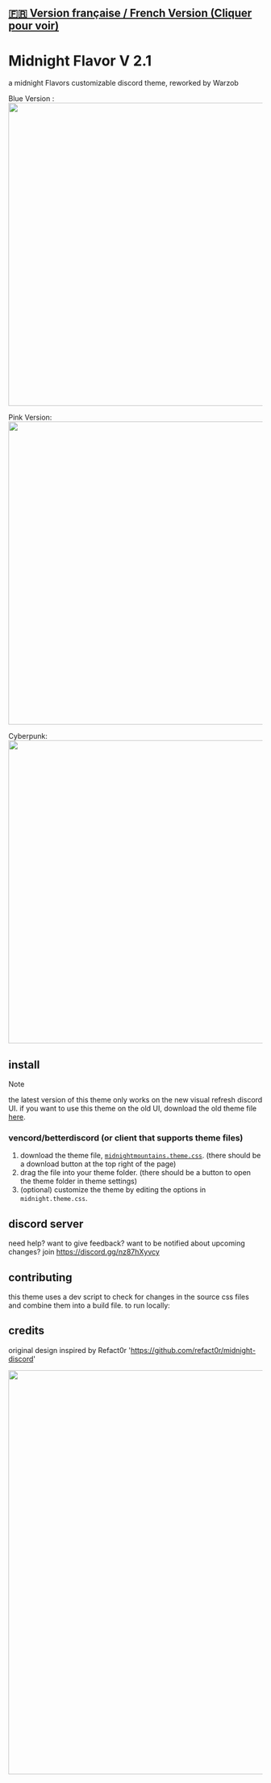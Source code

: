 

## [**🇫🇷 Version française / French Version (Cliquer pour voir)**](/README_FR.md)

# Midnight Flavor V 2.1 

a midnight Flavors customizable discord theme, reworked by Warzob


Blue Version : 
<img width=600 src="https://github.com/Warzob/MidnightFlavor/blob/main/SRC/blue.png?raw=true">

Pink Version:
<img width=600 src="https://github.com/Warzob/MidnightFlavor/blob/main/SRC/pink.png?raw=true">

Cyberpunk:
<img width=600 src="https://github.com/Warzob/MidnightFlavor/blob/main/SRC/Cyberpunk.png?raw=true">




## install

> [!NOTE]  
> the latest version of this theme only works on the new visual refresh discord UI. if you want to use this theme on the old UI, download the old theme file [here](https://github.com/refact0r/midnight-discord/blob/master/archive/midnight.theme.css).

### vencord/betterdiscord (or client that supports theme files)

1. download the theme file, [`midnightmountains.theme.css`](https://github.com/Warzob/MidnightFlavor/blob/main/themes/midnight-mountain.theme.css). (there should be a download button at the top right of the page)
2. drag the file into your theme folder. (there should be a button to open the theme folder in theme settings)
3. (optional) customize the theme by editing the options in `midnight.theme.css`.


## discord server

need help? want to give feedback? want to be notified about upcoming changes? join <https://discord.gg/nz87hXyvcy>

## contributing

this theme uses a dev script to check for changes in the source css files and combine them into a build file. to run locally:


## credits

original design inspired by  Refact0r '<https://github.com/refact0r/midnight-discord>' 

<img width=800 src="https://github.com/refact0r/midnight-discord/raw/master/assets/screenshot1.png">
